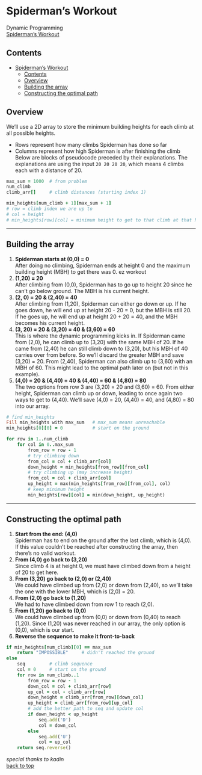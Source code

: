 # Spiderman’s Workout

Dynamic Programming  
[Spiderman’s Workout](https://open.kattis.com/problems/spiderman)  

## Contents

- [Spiderman’s Workout](#spidermans-workout)
  - [Contents](#contents)
  - [Overview](#overview)
  - [Building the array](#building-the-array)
  - [Constructing the optimal path](#constructing-the-optimal-path)

## Overview

We’ll use a 2D array to store the minimum building heights for each climb at all possible heights.

- Rows represent how many climbs Spiderman has done so far
- Columns represent how high Spiderman is after finishing the climb
Below are blocks of pseudocode preceded by their explanations. The explanations are using the input  `20 20 20 20`, which means 4 climbs each with a distance of 20.

```ruby
max_sum = 1000  # from problem
num_climb
climb_arr[]     # climb distances (starting index 1)

min_heights[num_climb + 1][max_sum + 1]
# row = climb index we are up to
# col = height
# min_heights[row][col] = minimum height to get to that climb at that height
```

- - - -

## Building the array

1. **Spiderman starts at (0,0) = 0**  
After doing no climbing, Spiderman ends at height 0 and the maximum building height (MBH) to get there was 0. ez workout
2. **(1,20) = 20**  
After climbing from (0,0), Spiderman has to go up to height 20 since he can’t go below ground. The MBH is his current height.
3. **(2, 0) = 20 & (2,40) = 40**  
After climbing from (1,20), Spiderman can either go down or up. If he goes down, he will end up at height 20 - 20 = 0, but the MBH is still 20. If he goes up, he will end up at height 20 + 20 = 40, and the MBH becomes his current height.
4. **(3, 20)  = 20 & (3,20) = 40 & (3,60) = 60**  
This is where the dynamic programming kicks in. If Spiderman came from (2,0), he can climb up to (3,20) with the same MBH of 20. If he came from (2,40) he can still climb down to (3,20), but his MBH of 40 carries over from before. So we’ll discard the greater MBH and save (3,20) = 20.
From (2,40), Spiderman can also climb up to (3,60) with an MBH of 60. This might lead to the optimal path later on (but not in this example).
5. **(4,0) = 20 & (4,40) = 40 & (4,40) = 60 & (4,80) = 80**  
The two options from row 3 are (3,20) = 20 and (3,60) = 60. From either height, Spiderman can climb up or down, leading to once again two ways to get to (4,40). We’ll save (4,0) = 20, (4,40) = 40, and (4,80) = 80 into our array.

```ruby
# find min_heights
Fill min_heights with max_sum   # max_sum means unreachable
min_heights[0][0] = 0           # start on the ground

for row in 1..num_climb
    for col in 0..max_sum
        from_row = row - 1
        # try climbing down
        from_col = col + climb_arr[col]
        down_height = min_heights[from_row][from_col]
        # try climbing up (may increase height)
        from_col = col + climb_arr[col]
        up_height = max(min_heights[from_row][from_col], col)
        # keep minimum height
        min_heights[row][col] = min(down_height, up_height)
```

- - - -

## Constructing the optimal path

1. **Start from the end: (4,0)**  
Spiderman has to end on the ground after the last climb, which is (4,0). If this value couldn’t be reached after constructing the array, then there’s no valid workout.
2. **From (4,0) go back to (3,20)**  
Since climb 4 is at height 0, we must have climbed down from a height of 20 to get here.
3. **From (3,20) go back to (2,0) or (2,40)**  
We could have climbed up from (2,0) or down from (2,40), so we’ll take the one with the lower MBH, which is (2,0) = 20.
4. **From (2,0) go back to (1,20)**  
We had to have climbed down from row 1 to reach (2,0).
5. **From (1,20) go back to (0,0)**  
We could have climbed up from (0,0) or down from (0,40) to reach (1,20). Since (1,20) was never reached in our array, the only option is (0,0), which is our start.
6. **Reverse the sequence to make it front-to-back**

```ruby
if min_heights[num_climb][0] == max_sum
    return "IMPOSSIBLE"     # didn't reached the ground
else
    seq         # climb sequence
    col = 0     # start on the ground
    for row in num_climb..1
        from_row = row - 1
        down_col = col + climb_arr[row]
        up_col = col - climb_arr[row]
        down_height = climb_arr[from_row][down_col]
        up_height = climb_arr[from_row][up_col]
        # add the better path to seq and update col
        if down_height < up_height
            seq.add('D')
            col = down_col
        else
            seq.add('U')
            col = up_col
    return seq.reverse()
```
  
_special thanks to kadin_  
[back to top](#spidermans-workout)
